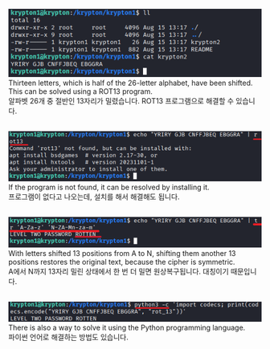 
![image break](/Pictur/Level2/krypton1.png) <br>
Thirteen letters, which is half of the 26-letter alphabet, have been shifted. This can be solved using a ROT13 program.<br>
알파벳 26개 중 절반인 13자리가 밀렸습니다. ROT13 프로그램으로 해결할 수 있습니다.<br>
<br>


![image break](/Pictur/Level2/krypton2.png) <br>
If the program is not found, it can be resolved by installing it.<br>
프로그램이 없다고 나오는데, 설치를 해서 해결해도 됩니다.<br>
<br>

![image break](/Pictur/Level2/krypton3.png) <br>
With letters shifted 13 positions from A to N, shifting them another 13 positions restores the original text, because the cipher is symmetric.<br>
A에서 N까지 13자리 밀린 상태에서 한 번 더 밀면 원상복구됩니다. 대칭이기 때문입니다.<br>
<br>


![image break](/Pictur/Level2/krypton4.png) <br>
There is also a way to solve it using the Python programming language.<br>
파이썬 언어로 해결하는 방법도 있습니다.
